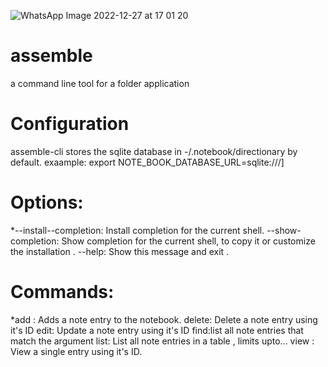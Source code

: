 ![WhatsApp Image 2022-12-27 at 17 01 20](https://user-images.githubusercontent.com/116971272/209692029-de0aad6d-b3e7-4df1-a728-5da726c35752.jpg)
# assemble
a command line tool for a folder application

# Configuration
assemble-cli stores the sqlite database in -/.notebook/directionary by default.
exaample:
export NOTE_BOOK_DATABASE_URL=sqlite:///]

# Options:
*--install--completion: Install completion for the current shell.
--show-completion: Show completion for the current shell, to copy it or customize the installation .
--help: Show this message and exit .

# Commands:
*add : Adds a note entry  to the notebook.
delete: Delete a note entry using it's ID
edit: Update a note entry using it's ID
find:list all note entries that match the argument
list: List all note entries in a table , limits upto...
view : View a single entry using it's ID.

